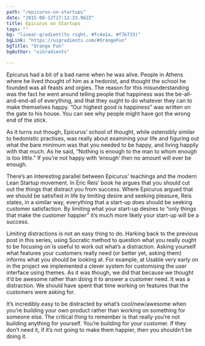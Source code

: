 ```yaml
---
path: "/epicurus-on-startups"
date: "2015-08-12T17:12:33.962Z"
title: Epicurus on Startups
tags: ""
bg: "linear-gradient(to right, #fc4a1a, #f7b733)"
bgLink: "https://uigradients.com/#OrangeFun"
bgTitle: "Orange Fun"
bgAuthor: "uiGradients"

---
```

Epicurus had a bit of a bad name when he was alive. People in Athens where he lived thought of him as a hedonist, and thought the school he founded was all feasts and orgies. The reason for this misunderstanding was the fact he went around telling people that happiness was the be-all-and-end-all of everything, and that they ought to do whatever they can to make themselves happy. “Our highest good is happiness” was written on the gate to his house. You can see why people might have got the wrong end of the stick.

As it turns out though, Epicurus’ school of thought, while ostensibly similar to hedonistic practises, was really about examining your life and figuring out what the bare minimum was that you needed to be happy, and living happily with that much. As he said, “Nothing is enough to the man to whom enough is too little.” If you’re not happy with ‘enough’ then no amount will ever be enough.

There’s an interesting parallel between Epicurus’ teachings and the modern Lean Startup movement. In Eric Reis’ book he argues that you should cut out the things that distract you from success. Where Epicurus argued that we should be satisfied in life by limiting desire and seeking pleasure, Reis states, in a similar way, everything that a start-up does should be seeking customer satisfaction. By limiting what your start-up desires to “only things that make the customer happier” it’s much more likely your start-up will be a success.

Limiting distractions is not an easy thing to do. Harking back to the previous post in this series, using Socratic method to question what you really ought to be focusing on is useful to work out what’s a distraction. Asking yourself what features your customers really need (or better yet, asking them) informs what you should be looking at. For example, at Usable very early on in the project we implemented a clever system for customising the user interface using themes. As it was though, we did that because we thought it’d be awesome rather than doing it to answer a customer need. It was a distraction. We should have spent that time working on features that the customers were asking for.

It’s incredibly easy to be distracted by what’s cool/new/awesome when you’re building your own product rather than working on something for someone else. The critical thing to remember is that really you’re not building anything for yourself. You’re building for your customer. If they don’t need it, if it’s not going to make them happier, then you shouldn’t be doing it.